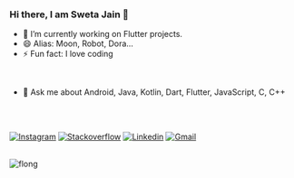 ### Hi there, I am Sweta Jain 👋



- 🔭 I’m currently working on Flutter projects.
- 😄 Alias: Moon, Robot, Dora...
- ⚡ Fun fact: I love coding 

</br>

- 💬 Ask me about Android, Java, Kotlin, Dart, Flutter, JavaScript, C, C++
</br>

</br>

[![Instagram](https://img.shields.io/badge/Instagram-pink?style=for-the-badge&logo=instagram)](https://www.instagram.com/sweta_the_best)
[![Stackoverflow](https://img.shields.io/badge/Stackoverflow-cyan?style=for-the-badge&logo=stackoverflow)](https://stackoverflow.com/users/6921031/sweta-jain)
[![Linkedin](https://img.shields.io/badge/LinkedIn-blue?style=for-the-badge&logo=Linkedin)](https://www.linkedin.com/in/sweta-the-best/)
[![Gmail](https://img.shields.io/badge/-Gmail-c14438?style=for-the-badge&logo=Gmail&logoColor=white&link=mailto:swetajain04@gmail.com)](mailto:swetajain04@gmail.com)
</br>
</br>


![flong](https://user-images.githubusercontent.com/30392938/193613364-1dbb846b-90de-4157-b5b9-7c9a509f2fdc.gif)


<!--
**SwetaTheBest/SwetaTheBest** is a ✨ _special_ ✨ repository because its `README.md` (this file) appears on your GitHub profile.

Here are some ideas to get you started:

- 🔭 I’m currently working on ...
- 🌱 I’m currently learning ...
- 👯 I’m looking to collaborate on ...
- 🤔 I’m looking for help with ...
- 💬 Ask me about ...
- 📫 How to reach me: ...
- 😄 Pronouns: ...
- ⚡ Fun fact: ...
-->
